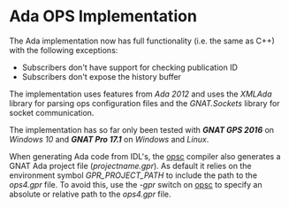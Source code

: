 # Ada OPS Implementation #

The Ada implementation now has full functionality (i.e. the same as C++) with the following exceptions:

  - Subscribers don't have support for checking publication ID
  - Subscribers don't expose the history buffer

The implementation uses features from *Ada 2012* and uses the *XMLAda* library for parsing
ops configuration files and the *GNAT.Sockets* library for socket communication.

The implementation has so far only been tested with ***GNAT GPS 2016*** on *Windows 10* and
***GNAT Pro 17.1*** on *Windows* and *Linux*.

When generating Ada code from IDL's, the [opsc](../Doc/IDLCommandlineCompiler.md) compiler
also generates a GNAT Ada project file (*projectname.gpr*). As default it relies on the
environment symbol *GPR_PROJECT_PATH* to include the path to the *ops4.gpr* file.
To avoid this, use the *-gpr* switch on [opsc](../Doc/IDLCommandlineCompiler.md) to
specify an absolute or relative path to the *ops4.gpr* file.
